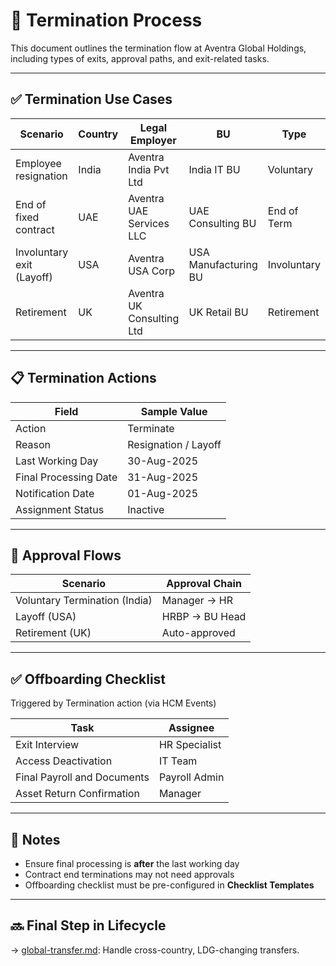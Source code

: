 # 🛑 Termination Process

This document outlines the termination flow at Aventra Global Holdings, including types of exits, approval paths, and exit-related tasks.

---

## ✅ Termination Use Cases

| Scenario                    | Country     | Legal Employer              | BU                         | Type          |
|-----------------------------|-------------|-----------------------------|----------------------------|---------------|
| Employee resignation        | India       | Aventra India Pvt Ltd       | India IT BU                | Voluntary     |
| End of fixed contract       | UAE         | Aventra UAE Services LLC    | UAE Consulting BU          | End of Term   |
| Involuntary exit (Layoff)   | USA         | Aventra USA Corp            | USA Manufacturing BU       | Involuntary   |
| Retirement                  | UK          | Aventra UK Consulting Ltd   | UK Retail BU               | Retirement    |

---

## 📋 Termination Actions

| Field                  | Sample Value         |
|------------------------|----------------------|
| Action                 | Terminate            |
| Reason                 | Resignation / Layoff |
| Last Working Day       | 30-Aug-2025          |
| Final Processing Date  | 31-Aug-2025          |
| Notification Date      | 01-Aug-2025          |
| Assignment Status      | Inactive             |

---

## 🔁 Approval Flows

| Scenario                    | Approval Chain                   |
|-----------------------------|----------------------------------|
| Voluntary Termination (India) | Manager → HR                    |
| Layoff (USA)                 | HRBP → BU Head                  |
| Retirement (UK)              | Auto-approved                   |

---

## ✅ Offboarding Checklist

Triggered by Termination action (via HCM Events)

| Task                          | Assignee         |
|-------------------------------|------------------|
| Exit Interview                | HR Specialist    |
| Access Deactivation           | IT Team          |
| Final Payroll and Documents   | Payroll Admin    |
| Asset Return Confirmation     | Manager          |

---

## 🔗 Notes

- Ensure final processing is **after** the last working day
- Contract end terminations may not need approvals
- Offboarding checklist must be pre-configured in **Checklist Templates**

---

## 🔜 Final Step in Lifecycle

→ [global-transfer.md](global-transfer.md): Handle cross-country, LDG-changing transfers.
